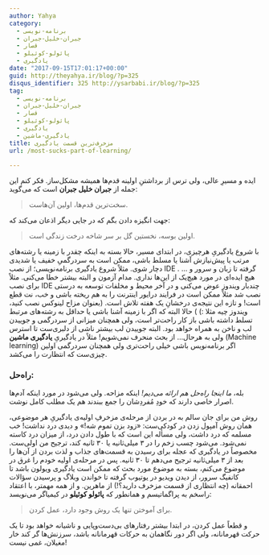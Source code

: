 ```yaml
---
author: Yahya
category:
  - برنامه-نویسی
  - جبران-خلیل-جبران
  - قصار
  - پائولو-کوئیلو
  - یادگیری
date: "2017-09-15T17:01:17+00:00"
guid: http://theyahya.ir/blog/?p=325
disqus_identifier: 325 http://ysarbabi.ir/blog/?p=325
tag:
  - برنامه-نویسی
  - جبران-خلیل-جبران
  - قصار
  - پائولو-کوئیلو
  - یادگیری
  - یادگیری-ماشین
title: مزخرف‌ترین قسمت یادگیری
url: /most-sucks-part-of-learning/

---
```

ایده و مسیرِ عالی، ولی ترس از برداشتنِ اولینه قدم‌ها همیشه مشکل‌ساز. فکر کنم این جمله از **جبران خلیل جبران** است که می‌گوید:

> سخت‌ترین قدم‌ها، اولین آن‌هاست.

جهت انگیزه دادن بگم که در جایی دیگر اذعان می‌کند که:

> اولين بوسه، نخستين گل بر سر شاخه درخت زندگی است.

با شروع یادگیریِ هرچیزی، در ابتدای مسیر، حالا بسته به اینکه چقدر با زمینه یا رشته‌های مرتب یا پیش‌نیازش آشنا یا مسلط باشی، ممکن است به سردرگمیِ خفیف یا شدیدی دچار شوی. مثلاً شروع یادگیری برنامه‌نویسی؛ از نصب IDE گرفته تا زبان و سرور و ... . هیچ ایده‌ای در مورد هیچ‌یک از این‌ها نداری. مدام آزمون و البته بیشتر خطا می‌کنی. مثلاً برای نصب IDE چندبار ویندوز عوض می‌کنی و در‌ آخر محیط و مخلفات توسعه به درستی نصب شد مثلاً ممکن است در فرایند درایور اینترنت را به هم ریخته‌ باشی و خب، نت قطع است! و تازه این نتیجه‌ی درخشانِ یک هفته تلاش است. (بعنوان مزاح لینوکس نصب کنید، ویندوز چیه مثلا :) )
حالا البته که اگر با زمینه آشنا باشی یا حداقل به رشته‌های مرتبط تسلط داشته باشی باز کار راحت‌تر است، ولی همچنان میزانی از سردرگمی و جوییدن لب و ناخن به همراه خواهد بود. البته جوییدن لب بیشتر ناشی از دلبری‌ست تا استرس ولی به هرحال… از بحث منحرف نمی‌شویم! مثلاً در یادگیریِ **یادگیری ماشین** (Machine learning) اگر برنامه‌نویس باشی خیلی راحت‌تری ولی همچنان سردرگمی اولین چیزی‌ست که انتظارت را می‌کشد.

### راه‌حل:

بله، _ما اینجا راه‌حل هم ارائه می‌دیم!‌_ اینکه مزاحه. ولی می‌شود در مورد اینکه آدم‌ها اصرار خاصی دارند که خودِ مُفردِشان را جمع ببندند هم یک مطلب کامل نوشت.

روش من برای جان سالم به در بردن از مرحله‌ی مزخرفِ اولیه‌ی یادگیریِ هر موضوعی، همان روش آمپول زدن در کودکی‌ست:‌ «زود بزن تموم شه!» و دیدی درد نداشت! خب مسلمه که درد داشت، ولی مسأله این است که با طول دادن درد، از میزان درد کاسته نمی‌شود. می‌شود چسب زخم را در ۳ میلی‌ثانیه یا ۳۰ ثانیه کند، ترجیح من اولی‌ست. مخصوصاً در یادگیری که عجله برای رسیدن به قسمت‌های جذاب و لذت بردن از آن‌ها را بعد از ۳ میلی‌ثانیه ترجیح می‌دهم تا ۳۰ ثانیه.
پس در مرحله‌ی اولیه خودم را غرق در موضوع می‌کنم، بسته به موضوع مورد بحث که ممکن است یادگیری ویولون باشد تا کانفیگ سرور، از دیدن ویدیو در یوتیوب گرفته تا خواندن وبلاگ و پرسیدن سؤالات احمقانه (چه انتظاری از قسمت مزخرف دارید؟!) از ماهرین. و از همه مهمتر، با اعتقاد راسخم به پراگماتیسم و همانطور که **پائولو کوئیلو** در کیمیاگر می‌نویسد:

> برای آموختن تنها یک روش وجود دارد، عمل کردن.

و قطعاً عمل کردن، در ابتدا بیشتر رفتارهای بی‌دست‌وپایی و ناشیانه خواهد بود تا یک حرکت قهرمانانه، ولی اگر دور نگاهمان به حرکات قهرمانانه باشد، سرزنش‌ها گر کند خار مغیلان، غمی نیست!
